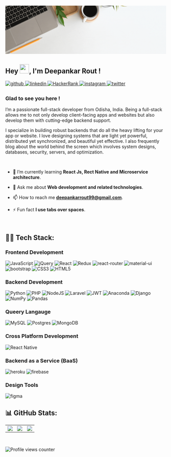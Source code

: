 [![Header](https://raw.githubusercontent.com/deepankarrout/deepankarrout/main/container/deepankarBgCover.gif?raw=true "Header")](https://github.com/deepankarrout/)
## Hey <img src="https://media.giphy.com/media/hvRJCLFzcasrR4ia7z/giphy.gif" width="29px" height="29px">, I'm Deepankar Rout !  
  
<a href="https://github.com/deepankarrout" target="_blank">
  <img src=https://img.shields.io/badge/github-%2324292e.svg?&style=for-the-badge&logo=github&logoColor=white alt=github style="margin-bottom: 5px;" />
</a>
<a href="https://linkedin.com/in/deepankarrout" target="_blank">
  <img src=https://img.shields.io/badge/linkedin-%231E77B5.svg?&style=for-the-badge&logo=linkedin&logoColor=white alt=linkedin style="margin-bottom: 5px;" />
</a>
<a href="https://www.hackerrank.com/deepankarrout" target="blank">
   <img src=https://img.shields.io/badge/-Hackerrank-2EC866?style=for-the-badge&logo=HackerRank&logoColor=white alt=HackerRank style="margin-bottom: 5px;" />
</a>
<a href="https://instagram.com/deepankarrout" target="_blank">
  <img src=https://img.shields.io/badge/instagram-%23000000.svg?&style=for-the-badge&logo=instagram&logoColor=white alt=instagram style="margin-bottom: 5px;" />
</a>
<a href="https://twitter.com/deepankar_rout" target="_blank">
  <img src=https://img.shields.io/badge/twitter-%2300acee.svg?&style=for-the-badge&logo=twitter&logoColor=white alt=twitter style="margin-bottom: 5px;" />
</a>
  

### Glad to see you here !  
I’m a passionate full-stack developer from Odisha, India. Being a full-stack allows me to not only develop client-facing apps and websites but also develop them with cutting-edge backend support.

I specialize in building robust backends that do all the heavy lifting for your app or website. I love designing systems that are light yet powerful, distributed yet synchronized, and beautiful yet effective. I also frequently blog about the world behind the screen which involves system designs, databases, security, servers, and optimization.  
  
<br/>  

- 🌱 I’m currently learning **React Js, Rect Native and Microservice architecture**.

<!--- - 👨‍💻 All of my projects are available at [https://www.linkedin.com/in/deepankarrout/](https://www.linkedin.com/in/deepankarrout/) --->

- 💬 Ask me about **Web development and related technologies**.

<!--- - 📄 Know about my experiences [https://www.linkedin.com/in/deepankarrout/](https://www.linkedin.com/in/deepankarrout/) --->

- 📫 How to reach me **deepankarrout99@gmail.com**.

- ⚡ Fun fact **I use tabs over spaces**.

<br>

## 👨‍💻 Tech Stack:

### Frontend Development

![JavaScript](https://img.shields.io/badge/javascript-%23323330.svg?style=for-the-badge&logo=javascript&logoColor=%23F7DF1E) ![jQuery](https://img.shields.io/badge/jquery-%230769AD.svg?style=for-the-badge&logo=jquery&logoColor=white) ![React](https://img.shields.io/badge/react-%2320232a.svg?style=for-the-badge&logo=react&logoColor=%2361DAFB) ![Redux](https://img.shields.io/badge/redux-%23593d88.svg?style=for-the-badge&logo=redux&logoColor=white) ![react-router](https://img.shields.io/badge/React_Router-CA4245?style=for-the-badge&logo=react-router&logoColor=white) ![material-ui](https://img.shields.io/badge/Material_UI-0081CB?style=for-the-badge&logo=mui&logoColor=white) ![bootstrap](https://img.shields.io/badge/Bootstrap-563D7C?style=for-the-badge&logo=bootstrap&logoColor=white) ![CSS3](https://img.shields.io/badge/css3-%231572B6.svg?style=for-the-badge&logo=css3&logoColor=white) ![HTML5](https://img.shields.io/badge/html5-%23E34F26.svg?style=for-the-badge&logo=html5&logoColor=white)

### Backend Development

![Python](https://img.shields.io/badge/python-3670A0?style=for-the-badge&logo=python&logoColor=ffdd54) ![PHP](https://img.shields.io/badge/php-%23777BB4.svg?style=for-the-badge&logo=php&logoColor=white) ![NodeJS](https://img.shields.io/badge/node.js-6DA55F?style=for-the-badge&logo=node.js&logoColor=white) ![Laravel](https://img.shields.io/badge/laravel-%23FF2D20.svg?style=for-the-badge&logo=laravel&logoColor=white) ![JWT](https://img.shields.io/badge/JWT-black?style=for-the-badge&logo=JSON%20web%20tokens) ![Anaconda](https://img.shields.io/badge/Anaconda-%2344A833.svg?style=for-the-badge&logo=anaconda&logoColor=white) ![Django](https://img.shields.io/badge/django-%23092E20.svg?style=for-the-badge&logo=django&logoColor=white)  ![NumPy](https://img.shields.io/badge/numpy-%23013243.svg?style=for-the-badge&logo=numpy&logoColor=white) ![Pandas](https://img.shields.io/badge/pandas-%23150458.svg?style=for-the-badge&logo=pandas&logoColor=white)

### Queery Langauge

![MySQL](https://img.shields.io/badge/mysql-%2300f.svg?style=for-the-badge&logo=mysql&logoColor=white) ![Postgres](https://img.shields.io/badge/postgres-%23316192.svg?style=for-the-badge&logo=postgresql&logoColor=white) ![MongoDB](https://img.shields.io/badge/MongoDB-%234ea94b.svg?style=for-the-badge&logo=mongodb&logoColor=white)

### Cross Platform Development

![React Native](https://img.shields.io/badge/react_native-%2320232a.svg?style=for-the-badge&logo=react&logoColor=%2361DAFB)

### Backend as a Service (BaaS)

![heroku](https://img.shields.io/badge/Heroku-430098?style=for-the-badge&logo=heroku&logoColor=white)
![firebase](https://img.shields.io/badge/Firebase-ffaa00?style=for-the-badge&logo=Firebase&logoColor=white)

### Design Tools

![figma](https://img.shields.io/badge/figma-000000?style=for-the-badge&logo=figma&logoColor=white)


## 📊 GitHub Stats: 
<table width="100%"><tr><td valign="top" width="33%">

<img src="https://github-readme-stats.vercel.app/api/top-langs/?username=deepankarrout&theme=dark&hide_border=true&layout=compact" align="left" style="width: 100%" />

</td><td valign="top" width="33%">

<img src="https://github-readme-stats.vercel.app/api?username=deepankarrout&show_icons=true&count_private=true&theme=dark&hide_border=true" align="left" style="width: 100%" />

</td>
<td valign="top" width="33%">

<img src="https://github-readme-streak-stats.herokuapp.com/?user=deepankarrout&count_private=true&theme=dark&hide_border=true" align="left" style="width: 100%" />

</td></tr></table> 

<!---## 🏆 GitHub Trophies: 

<p align="left"> <a href="https://github.com/ryo-ma/github-profile-trophy"><img src="https://github-profile-trophy.vercel.app/?username=deepankarrout" alt="deepankarrout" /></a> </p>--->

<br/>  

![Profile views counter](https://komarev.com/ghpvc/?username=deepankarrout&&style=flat-square)  
  

<br/>  
<br/>  


